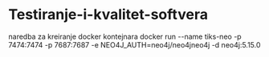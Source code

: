 # Testiranje-i-kvalitet-softvera
naredba za kreiranje docker kontejnara docker run --name tiks-neo -p 7474:7474 -p 7687:7687 -e NEO4J_AUTH=neo4j/neo4jneo4j -d neo4j:5.15.0
